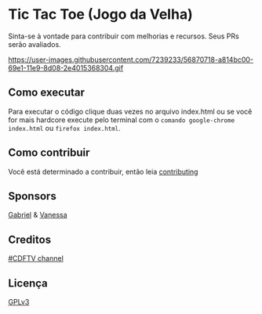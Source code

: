 # Tic Tac Toe (Jogo da Velha)

Sinta-se à vontade para contribuir com melhorias e recursos. 
Seus PRs serão avaliados.

https://user-images.githubusercontent.com/7239233/56870718-a814bc00-69e1-11e9-8d08-2e4015368304.gif

## Como executar
Para executar o código clique duas vezes no arquivo index.html ou se você for mais hardcore execute pelo terminal com o ```comando google-chrome index.html``` ou ```firefox index.html```.

## Como contribuir
Você está determinado a contribuir, então leia [contributing](https://github.com/heliomarpm/tictactoe/blob/master/Contribution.md)

## Sponsors
[Gabriel](https://github.com/gabrielfroes) & [Vanessa]()

## Creditos
[#CDFTV channel](https://www.youtube.com/codigofontetv)

## Licença
[GPLv3](https://github.com/heliomarpm/tictactoe/blob/master/LICENSE)